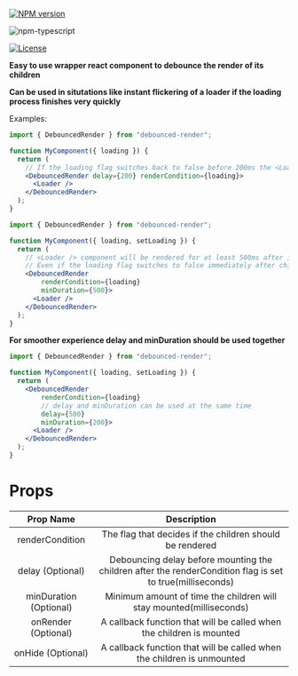 [![NPM version][npm-image]][npm-url]

![npm-typescript]

[![License][github-license]][github-license-url]

**Easy to use wrapper react component to debounce the render of its children**

**Can be used in situtations like instant flickering of a loader if the loading process finishes very quickly**

Examples:

```jsx
import { DebouncedRender } from "debounced-render";

function MyComponent({ loading }) {
  return (
    // If the loading flag switches back to false before 200ms the <Loader /> component won't be rendered at all
    <DebouncedRender delay={200} renderCondition={loading}>
      <Loader />
    </DebouncedRender>
  );
}
```

```jsx
import { DebouncedRender } from "debounced-render";

function MyComponent({ loading, setLoading }) {
  return (
    // <Loader /> component will be rendered for at least 500ms after it is mounted.
    // Even if the loading flag switches to false immediately after child component is mounted
    <DebouncedRender 
        renderCondition={loading} 
        minDuration={500}>
      <Loader />
    </DebouncedRender>
  );
}
```

**For smoother experience delay and minDuration should be used together**

```jsx
import { DebouncedRender } from "debounced-render";

function MyComponent({ loading, setLoading }) {
  return (
    <DebouncedRender 
        renderCondition={loading} 
        // delay and minDuration can be used at the same time
        delay={500}
        minDuration={200}>
      <Loader />
    </DebouncedRender>
  );
}
```

# Props


|       Prop Name        |                                                Description                                                |
|:----------------------:|:---------------------------------------------------------------------------------------------------------:|
|    renderCondition     |                         The flag that decides if the children should be rendered                          |
|    delay (Optional)    | Debouncing delay before mounting the children after the renderCondition flag is set to true(milliseconds) |
| minDuration (Optional) |                    Minimum amount of time the children will stay mounted(milliseconds)                    |
|  onRender (Optional)   |                   A callback function that will be called when the children is mounted                    |
|   onHide (Optional)    |                  A callback function that will be called when the children is unmounted                   |


[npm-url]: https://www.npmjs.com/package/debounced-render
[npm-image]: https://img.shields.io/github/package-json/v/doganhekimoglu/debounced-render
[github-license]: https://img.shields.io/npm/l/debounced-render
[github-license-url]: https://github.com/doganhekimoglu/debounced-render/blob/master/LICENSE
[npm-typescript]: https://img.shields.io/npm/types/debounced-render
